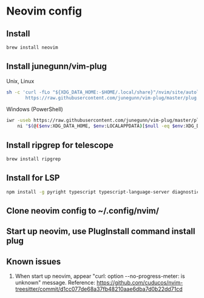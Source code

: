# Neovim config

## Install

```bash
brew install neovim
```

## Install junegunn/vim-plug

Unix, Linux

```bash
sh -c 'curl -fLo "${XDG_DATA_HOME:-$HOME/.local/share}"/nvim/site/autoload/plug.vim --create-dirs \
       https://raw.githubusercontent.com/junegunn/vim-plug/master/plug.vim'
```

Windows (PowerShell)

```bash
iwr -useb https://raw.githubusercontent.com/junegunn/vim-plug/master/plug.vim |`
    ni "$(@($env:XDG_DATA_HOME, $env:LOCALAPPDATA)[$null -eq $env:XDG_DATA_HOME])/nvim-data/site/autoload/plug.vim" -Force
```

## Install ripgrep for telescope

```bash
brew install ripgrep
```

## Install for LSP

```bash
npm install -g pyright typescript typescript-language-server diagnostic-languageserver
```

## Clone neovim config to ~/.config/nvim/

## Start up neovim, use PlugInstall command install plug

## Known issues

1. When start up neovim, appear "curl: option --no-progress-meter: is unknown" message.
Reference: https://github.com/cuducos/nvim-treesitter/commit/d1cc077de68a37fb48210aae6dba7d0b22dd71cd


